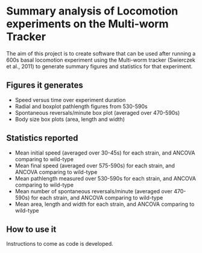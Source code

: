 # Summary analysis of Locomotion experiments on the Multi-worm Tracker
The aim of this project is to create software that can be used after running
a 600s basal locomotion experiment using the Multi-worm tracker (Swierczek et al., 2011)
to generate summary figures and statistics for that experiment.

## Figures it generates
* Speed versus time over experiment duration
* Radial and boxplot pathlength figures from 530-590s
* Spontaneous reversals/minute box plot (averaged over 470-590s)
* Body size box plots (area, length and width)

## Statistics reported
* Mean initial speed (averaged over 30-45s) for each strain, and ANCOVA comparing to wild-type
* Mean final speed (averaged over 575-590s) for each strain, and ANCOVA comparing to wild-type
* Mean pathlength measured over 530-590s for each strain, and ANCOVA comparing to wild-type
* Mean number of spontaneous reversals/minute (averaged over 470-590s) for each strain, and ANCOVA comparing to wild-type
* Mean area, length and width for each strain, and ANCOVA comparing to wild-type

## How to use it
Instructions to come as code is developed.